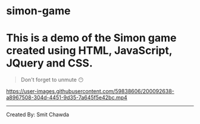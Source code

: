# simon-game

# This is a demo of the Simon game created using HTML, JavaScript, JQuery and CSS.

>Don't forget to unmute 😶 

https://user-images.githubusercontent.com/59838606/200092638-a8967508-304d-4451-9d35-7a645f5e42bc.mp4


------------------------------------------------------------------------------------------------
Created By: Smit Chawda
